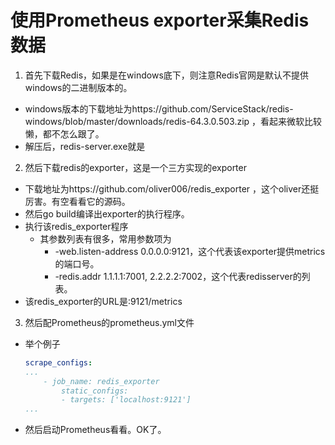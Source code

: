 # 使用Prometheus exporter采集Redis数据

1. 首先下载Redis，如果是在windows底下，则注意Redis官网是默认不提供windows的二进制版本的。
  * windows版本的下载地址为https://github.com/ServiceStack/redis-windows/blob/master/downloads/redis-64.3.0.503.zip ，看起来微软比较懒，都不怎么跟了。
  * 解压后，redis-server.exe就是

2. 然后下载redis的exporter，这是一个三方实现的exporter
  * 下载地址为https://github.com/oliver006/redis_exporter ，这个oliver还挺厉害。有空看看它的源码。
  * 然后go build编译出exporter的执行程序。
  * 执行该redis_exporter程序
      * 其参数列表有很多，常用参数项为
          * -web.listen-address   0.0.0.0:9121，这个代表该exporter提供metrics的端口号。
          * -redis.addr 1.1.1.1:7001, 2.2.2.2:7002，这个代表redisserver的列表。
  * 该redis_exporter的URL是:9121/metrics

3. 然后配Prometheus的prometheus.yml文件
  * 举个例子

    ```yaml
    scrape_configs:
    ...
        - job_name: redis_exporter
        	static_configs:
        	- targets: ['localhost:9121']
    ...
    ```

  * 然后启动Prometheus看看。OK了。

